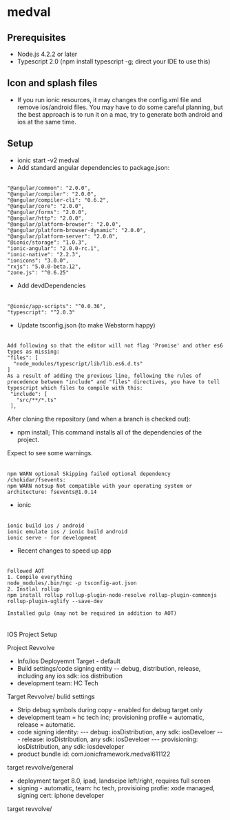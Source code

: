 # medval

## Prerequisites

* Node.js 4.2.2 or later
* Typescript 2.0 (npm install typescript -g; direct your IDE to use this)

## Icon and splash files
* If you run ionic resources, it may changes the config.xml file and remove ios/android files. You may have to do some careful planning, but the best approach is to run it on a mac, try to generate both android and ios at the same time.

## Setup

* ionic start -v2 medval
* Add standard angular dependencies to package.json:
    
######
    "@angular/common": "2.0.0",
    "@angular/compiler": "2.0.0",
    "@angular/compiler-cli": "0.6.2",
    "@angular/core": "2.0.0",
    "@angular/forms": "2.0.0",
    "@angular/http": "2.0.0",
    "@angular/platform-browser": "2.0.0",
    "@angular/platform-browser-dynamic": "2.0.0",
    "@angular/platform-server": "2.0.0",
    "@ionic/storage": "1.0.3",
    "ionic-angular": "2.0.0-rc.1",
    "ionic-native": "2.2.3",
    "ionicons": "3.0.0",
    "rxjs": "5.0.0-beta.12",
    "zone.js": "^0.6.25"
* Add devdDependencies
######
    "@ionic/app-scripts": "^0.0.36",
    "typescript": "^2.0.3"
* Update tsconfig.json (to make Webstorm happy)
######
    Add following so that the editor will not flag 'Promise' and other es6 types as missing: 
    "files": [
      "node_modules/typescript/lib/lib.es6.d.ts"
    ]
    As a result of adding the previous line, following the rules of precedence between "include" and "files" directives, you have to tell typescript which files to compile with this:
     "include": [
       "src/**/*.ts"
     ],

After cloning the repository (and when a branch is checked out):
* npm install;
This command installs all of the dependencies of the project.

Expect to see some warnings.
######
    npm WARN optional Skipping failed optional dependency /chokidar/fsevents:
    npm WARN notsup Not compatible with your operating system or architecture: fsevents@1.0.14

* ionic <command>
######
    ionic build ios / android
    ionic emulate ios / ionic build android
    ionic serve - for development 

* Recent changes to speed up app
######
    Followed AOT
    1. Compile everything
    node_modules/.bin/ngc -p tsconfig-aot.json 
    2. Instlal rollup
    npm install rollup rollup-plugin-node-resolve rollup-plugin-commonjs rollup-plugin-uglify --save-dev
   
    Installed gulp (may not be required in addition to AOT)


######
IOS Project Setup

Project Revvolve
- Info/ios Deployemnt Target - default
- Build settings/code signing entity
-- debug, distribution, release, including any ios sdk: ios distribution
- development team: HC Tech

Target Revvolve/ bulid settings
- Strip debug symbols during copy - enabled for debug target only
- development team = hc tech inc; provisioning profile = automatic, release  = automatic.
- code signing identity:
--- debug: iosDistribution, any sdk: iosDeveloer
--- release: iosDistribution, any sdk: iosDeveloer
--- provisioning: iosDistribution, any sdk: iosdeveloper
- product bundle id: com.ionicframework.medval611122


target revvolve/general
- deployment target 8.0, ipad, landscipe left/right, requires full screen
- signing - automatic, team: hc tech, provisioing profie: xode managed, signing cert: iphone developer

target revvolve/